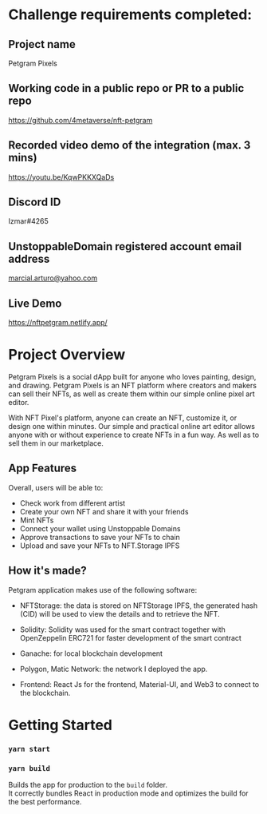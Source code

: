 # Challenge requirements completed:
## Project name
Petgram Pixels

## Working code in a public repo or PR to a public repo
https://github.com/4metaverse/nft-petgram

## Recorded video demo of the integration (max. 3 mins)
https://youtu.be/KqwPKKXQaDs

## Discord ID
Izmar#4265

## UnstoppableDomain registered account email address
marcial.arturo@yahoo.com

## Live Demo
https://nftpetgram.netlify.app/


# Project Overview
Petgram Pixels is a social dApp built for anyone who loves painting, design, and drawing. Petgram Pixels is an NFT platform where creators and makers can sell their NFTs, as well as create them within our simple online pixel art editor.

With NFT Pixel's platform, anyone can create an NFT, customize it, or design one within minutes. Our simple and practical online art editor allows anyone with or without experience to create NFTs in a fun way. As well as to sell them in our marketplace.


## App Features
Overall, users will be able to:

- Check work from different artist
- Create your own NFT and share it with your friends
- Mint NFTs
- Connect your wallet using Unstoppable Domains
- Approve transactions to save your NFTs to chain
- Upload and save your NFTs to NFT.Storage IPFS

## How it's made?

Petgram application makes use of the following software:

- NFTStorage: the data is stored on NFTStorage IPFS, the generated hash (CID) will be used to view the details and to retrieve the NFT.

* Solidity: Solidity was used for the smart contract together with OpenZeppelin ERC721 for faster development of the smart contract

* Ganache: for local blockchain development

* Polygon, Matic Network: the network I deployed the app.

* Frontend: React Js for the frontend, Material-UI, and Web3 to connect to the blockchain.

# Getting Started

### `yarn start`

### `yarn build`

Builds the app for production to the `build` folder.\
It correctly bundles React in production mode and optimizes the build for the best performance.
